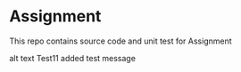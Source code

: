 # Assignment

This repo contains source code and unit test for Assignment

alt text Test11 added test message
